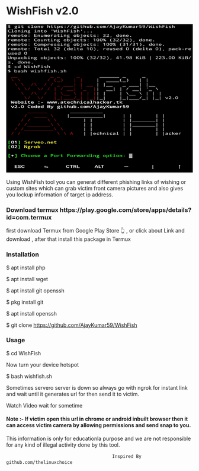 <h1>WishFish v2.0</h1>
 <img src="https://github.com/AjayKumar59/WishFish/blob/master/IMG_20200921_121534.jpg" alt="snapshot" width="560" height="400">
                                                  
<p>Using WishFish tool you can generat different phishing links of wishing or custom sites which can grab victim front camera pictures and also gives you lockup information of target ip address.
<p1>

<h3>Download termux https://play.google.com/store/apps/details?id=com.termux</h3>
<p> first download Termux from Google Play Store 👆 , or click about Link and download , after that install this package in Termux <p/>
<h3>Installation</h3>

$ apt install php

$ apt install wget

$ apt install git openssh

$ pkg install git

$ apt install openssh

$ git clone https://github.com/AjayKumar59/WishFish

<h3>Usage</h3>

$ cd WishFish

Now turn your device hotspot

$ bash wishfish.sh

<p>Sometimes servero server is down so always go with ngrok for instant link and wait until it generates url for then send it to victim.
</p>
 Watch Video wait for sometime
<h4>Note :- If victim open this url in chrome or android inbuilt browser then it can access victim camera by allowing permissions and send snap to you.
</h4>
This information is only for educationla purpose and we are not responsible for any kind of illegal activity done by this tool.


                                            Inspired By github.com/thelinuxchoice

